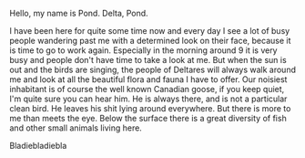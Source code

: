 Hello, my name is Pond. Delta, Pond.

I have been here for quite some time now and every day I see a lot of busy people wandering past me with a determined look on their face, because it is time to go to work again. Especially in the morning around 9 it is very busy and people don't have time to take a look at me. But when the sun is out and the birds are singing, the people of Deltares will always walk around me and look at all the beautiful flora and fauna I have to offer. Our noisiest inhabitant is of course the well known Canadian goose, if you keep quiet, I'm quite sure you can hear him. He is always there, and is not a particular clean bird. He leaves his shit lying around everywhere. But there is more to me than meets the eye. Below the surface there is a great diversity of fish and other small animals living here.

Bladiebladiebla